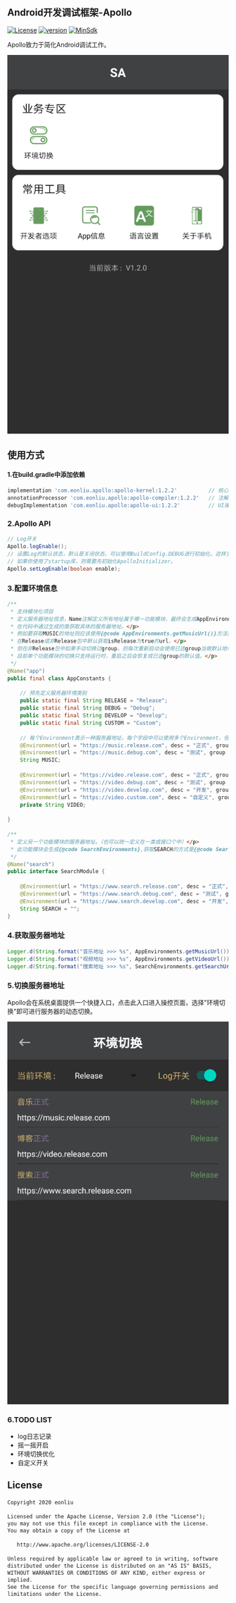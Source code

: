 ## Android开发调试框架-Apollo

[![License](https://img.shields.io/badge/License%20-Apache%202-337ab7.svg)](https://www.apache.org/licenses/LICENSE-2.0)
[![version](https://img.shields.io/badge/%20JCenter%20-1.2.2-5bc0de.svg)](https://github.com/eonliu/Apollo)
[![MinSdk](https://img.shields.io/badge/API-16%2B-brightgreen.svg?style=flat)](https://android-arsenal.com/api?level=16)

Apollo致力于简化Android调试工作。

![environment1](docs/console.png)

## 使用方式

#### 1.在build.gradle中添加依赖
```groovy
implementation 'com.eonliu.apollo:apollo-kernel:1.2.2'          // 核心模块
annotationProcessor 'com.eonliu.apollo:apollo-compiler:1.2.2'   // 注解处理模块
debugImplementation 'com.eonliu.apollo:apollo-ui:1.2.2'         // UI操作模块
```

### 2.Apollo API
```java
// Log开关
Apollo.logEnable();
// 设置Log的默认状态，默认是关闭状态，可以使用BuildConfig.DEBUG进行初始化。这样当打debug包的时候就可以默认打印日志了。
// 如果你使用了startup库，则需要先初始化ApolloInitializer。
Apollo.setLogEnable(boolean enable);
```

### 3.配置环境信息
```java
/**
 * 支持模块化项目
 * 定义服务器地址信息，Name注解定义所有地址属于哪一功能模块，最终会生成AppEnvironments类。</p>
 * 在代码中通过生成的类获取具体的服务器地址。</p>
 * 例如要获取MUSIC的地址则应该使用{@code AppEnvironments.getMusicUrl()}方法获取。</p>
 * 在Release或非Release包中默认获取isRelease为true的url。</p>
 * 但在非Release包中如果手动切换过group，则每次重新启动会使用已选group当做默认地址。</p>
 * 目前单个功能模块的切换只支持运行时，重启之后会恢复成已选group的默认值。</p>
 */
@Name("app")
public final class AppConstants {

    // 预先定义服务器环境类别
    public static final String RELEASE = "Release";
    public static final String DEBUG = "Debug";
    public static final String DEVELOP = "Develop";
    public static final String CUSTOM = "Custom";

    // 每个Environment表示一种服务器地址，每个字段中可以使用多个Environment，但是必须有一个是isRelease的。
    @Environment(url = "https://music.release.com", desc = "正式", group = RELEASE, moduleName = "音乐", isRelease = true)
    @Environment(url = "https://music.debug.com", desc = "测试", group = DEBUG, moduleName = "音乐")
    String MUSIC;

    @Environment(url = "https://video.release.com", desc = "正式", group = RELEASE, moduleName = "博客", isRelease = true)
    @Environment(url = "https://video.debug.com", desc = "测试", group = CUSTOM, moduleName = "博客")
    @Environment(url = "https://video.develop.com", desc = "开发", group = CUSTOM, moduleName = "博客")
    @Environment(url = "https://video.custom.com", desc = "自定义", group = CUSTOM, moduleName = "博客")
    private String VIDEO;

}

/**
 * 定义另一个功能模块的服务器地址。（也可以统一定义在一类或接口个中）</p>
 * 此功能模块会生成{@code SearchEnvironments},获取SEARCH的方式是{@code SearchEnvironments.getSearchUrl()}
 */
@Name("search")
public interface SearchModule {

    @Environment(url = "https://www.search.release.com", desc = "正式", group = RELEASE, moduleName = "搜索", isRelease = true)
    @Environment(url = "https://www.search.debug.com", desc = "测试", group = CUSTOM, moduleName = "搜索")
    @Environment(url = "https://www.search.develop.com", desc = "开发", group = DEVELOP, moduleName = "搜索")
    String SEARCH = "";
}
```

### 4.获取服务器地址
```java
Logger.d(String.format("音乐地址 >>> %s", AppEnvironments.getMusicUrl()));
Logger.d(String.format("视频地址 >>> %s", AppEnvironments.getVideoUrl()));
Logger.d(String.format("搜索地址 >>> %s", SearchEnvironments.getSearchUrl()));
```

### 5.切换服务器地址
Apollo会在系统桌面提供一个快捷入口，点击此入口进入操控页面，选择"环境切换"即可进行服务器的动态切换。

![environment1](docs/environment1.png)

### 6.TODO LIST
- log日志记录
- 摇一摇开启
- 环境切换优化
- 自定义开关

## License
```
Copyright 2020 eonliu

Licensed under the Apache License, Version 2.0 (the "License");
you may not use this file except in compliance with the License.
You may obtain a copy of the License at

   http://www.apache.org/licenses/LICENSE-2.0

Unless required by applicable law or agreed to in writing, software
distributed under the License is distributed on an "AS IS" BASIS,
WITHOUT WARRANTIES OR CONDITIONS OF ANY KIND, either express or implied.
See the License for the specific language governing permissions and
limitations under the License.
```
